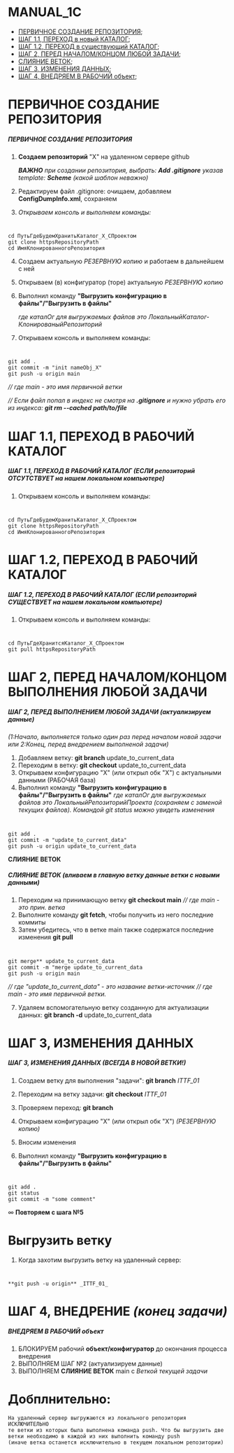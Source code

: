 # MANUAL_1C

+ [ПЕРВИЧНОЕ СОЗДАНИЕ РЕПОЗИТОРИЯ](#Step0);
+ [ШАГ 1.1, ПЕРЕХОД в новый КАТАЛОГ](#Step1_1);
+ [ШАГ 1.2, ПЕРЕХОД в существующий КАТАЛОГ](#Step1_2);
+ [ШАГ 2, ПЕРЕД НАЧАЛОМ/КОНЦОМ ЛЮБОЙ ЗАДАЧИ](#Step2);
+ [СЛИЯНИЕ ВЕТОК](#Step2_1);
+ [ШАГ 3, ИЗМЕНЕНИЯ ДАННЫХ](#Step3);
+ [ШАГ 4, ВНЕДРЯЕМ В РАБОЧИЙ объект](#Step4);


# ПЕРВИЧНОЕ СОЗДАНИЕ РЕПОЗИТОРИЯ
##### <a name="Step0"></a>	ПЕРВИЧНОЕ СОЗДАНИЕ РЕПОЗИТОРИЯ

1. **Создаем репозиторий** "X" на удаленном сервере github

    _**ВАЖНО** при создании репозитория, выбрать: **Add .gitignore**_
    _указав template: **Scheme** (какой шаблон неважно)_

2. Редактируем файл .gitignore: очищаем, добавляем **ConfigDumpInfo.xml**, сохраняем

3. _Открываем консоль и выполняем команды:_
#    
    cd ПутьГдеБудемХранитьКаталог_Х_СПроектом
    git clone httpsRepositoryPath
    cd ИмяКлонированногоРепозитория

4. Создаем актуальную _РЕЗЕРВНУЮ копию_ и работаем в дальнейшем с ней
5. Открываем (в) конфигуратор (торе) актуальную _РЕЗЕРВНУЮ копию_
6. Выполнил команду   **"Выгрузить конфигурацию в файлы"/"Выгрузить в файлы"**

   _где каталОг для выгружаемых файлов это ЛокальныйКаталог-КлонированыйРепозиторий_

7. Открываем консоль и выполняем команды:
#
    git add .
    git commit -m "init nameObj_X"
    git push -u origin main
    
   _// где main - это имя первичной ветки_

   _// Если файл попал в индекс не смотря на **.gitignore** и нужно убрать его из индекса: **git rm --cached path/to/file**_



# ШАГ 1.1, ПЕРЕХОД В РАБОЧИЙ КАТАЛОГ
##### <a name="Step1_1"></a>	ШАГ 1.1, ПЕРЕХОД В РАБОЧИЙ КАТАЛОГ _(ЕСЛИ репозиторий ОТСУТСТВУЕТ на нашем локальном компьютере)_

1. Открываем консоль и выполняем команды:
#
    cd ПутьГдеБудемХранитьКаталог_Х_СПроектом
    git clone httpsRepositoryPath
    cd ИмяКлонированногоРепозитория



# ШАГ 1.2, ПЕРЕХОД В РАБОЧИЙ КАТАЛОГ
##### <a name="Step1_2"></a>	ШАГ 1.2, ПЕРЕХОД В РАБОЧИЙ КАТАЛОГ _(ЕСЛИ репозиторий СУЩЕСТВУЕТ на нашем локальном компьютере)_

1. Открываем консоль и выполняем команды:
#
    cd ПутьГдеХранитсяКаталог_Х_СПроектом
    git pull httpsRepositoryPath



# ШАГ 2, ПЕРЕД НАЧАЛОМ/КОНЦОМ ВЫПОЛНЕНИЯ ЛЮБОЙ ЗАДАЧИ
##### <a name="Step2"></a>	ШАГ 2, ПЕРЕД ВЫПОЛНЕНИЕМ ЛЮБОЙ ЗАДАЧИ _(актуализируем данные)_

_(1:Начало, выполняется только один раз перед началом новой задачи или 2:Конец, перед внедрением выполненой задачи)_

1. Добавляем ветку:     **git branch**     update_to_current_data
2. Переходим в ветку:   **git checkout**   update_to_current_data
2. Открываем конфигурацию    "Х" (или открыл обк "Х") с актуальными данными (РАБОЧАЯ база)
3. Выполнил команду   **"Выгрузить конфигурацию в файлы"/"Выгрузить в файлы"**
    _где каталОг для выгружаемых файлов это ЛокальныйРепозиторийПроекта_
    _(сохраняем с заменой текущих файлов). Командой git status можно увидеть изменения_
#
    git add .
    git commit -m "update_to_current_data"
    git push -u origin update_to_current_data



**СЛИЯНИЕ ВЕТОК**
##### <a name="Step2_1"></a>	СЛИЯНИЕ ВЕТОК _(вливаем в главную ветку данные ветки с новыми данными)_

1. Переходим на принимающую ветку   **git checkout main**   _// где main - это  прин. ветка_
2. Выполните команду   **git fetch**, чтобы получить из него последние коммиты
3. Затем убедитесь, что в ветке main также содержатся последние изменения   **git pull**
#
    git merge** update_to_current_data
    git commit -m "merge update_to_current_data
    git push -u origin main 
   _// где "update_to_current_data" - это название ветки-источник_
   _// где main - это имя первичной ветки._

7. Удаляем вспомогательную ветку созданную для актуализации данных:   **git branch -d** update_to_current_data



# ШАГ 3, ИЗМЕНЕНИЯ ДАННЫХ
##### <a name="Step3"></a>	ШАГ 3, ИЗМЕНЕНИЯ ДАННЫХ (ВСЕГДА В НОВОЙ ВЕТКИ!)

1. Создаем ветку для выполнения "задачи":   **git branch**   _ITTF_01_
2. Переходим на ветку задачи:               **git checkout** _ITTF_01_
3. Проверяем переход:                       **git branch**

4. Открываем конфигурацию    "Х" (или открыл обк "Х") _(РЕЗЕРВНУЮ копию)_

5. Вносим изменения
6. Выполнил команду   **"Выгрузить конфигурацию в файлы"/"Выгрузить в файлы"**
#
    git add .
    git status
    git commit -m "some comment"

∞ **Повторяем с шага №5**


# Выгрузить ветку
1. Когда захотим выгрузить ветку на удаленный сервер:
#    
    **git push -u origin** _ITTF_01_



# ШАГ 4, ВНЕДРЕНИЕ _(конец задачи)_
##### <a name="Step4"></a>  ВНЕДРЯЕМ В РАБОЧИЙ объект

1. БЛОКИРУЕМ рабочий **объект/конфигуратор** до окончания процесса внедрения
2. ВЫПОЛНЯЕМ ШАГ №2 (актуализируем данные)
3. ВЫПОЛНЯЕМ **СЛИЯНИЕ ВЕТОК** main с _Веткой текущей задачи_



# Добплнительно:
    На удаленный сервер выгружаются из локального репозитория ИСКЛЮЧИТЕЛЬНО
    те ветки из которых была выполнена команда push. Что бы выгрузить две
    ветки необходимо в каждой из них выполнить команду push
    (иначе ветка останется исключительно в текущем локальном репозитории)
